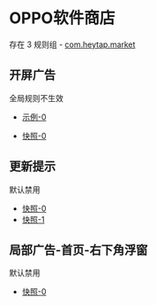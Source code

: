 # OPPO软件商店

存在 3 规则组 - [com.heytap.market](/src/apps/com.heytap.market.ts)

## 开屏广告

全局规则不生效

- [示例-0](https://m.gkd.li/101449500/4c1e3df4-e0e8-49ec-a260-ed406b46168e)

- [快照-0](https://i.gkd.li/i/14120100)

## 更新提示

默认禁用

- [快照-0](https://i.gkd.li/i/13455965)
- [快照-1](https://i.gkd.li/i/14583583)

## 局部广告-首页-右下角浮窗

默认禁用

- [快照-0](https://i.gkd.li/i/14469932)
